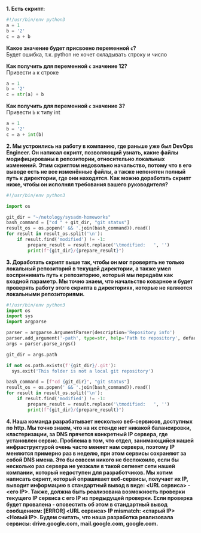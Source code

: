 **1. Есть скрипт:**  
```python
#!/usr/bin/env python3
a = 1
b = '2'
c = a + b
```
**Какое значение будет присвоено переменной `c`?**   
Будет ошибка, т.к. python не хочет складывать строку и число  

**Как получить для переменной `c` значение 12?**  
Привести `a` к строке
```python
a = 1
b = '2'
c = str(a) + b
```
**Как получить для переменной `c` значение 3?**  
Привести `b` к типу int
```python
a = 1
b = '2'
c = a + int(b)
```
**2. Мы устроились на работу в компанию, где раньше уже был DevOps Engineer. Он написал скрипт, позволяющий узнать, какие файлы модифицированы в репозитории, относительно локальных изменений. Этим скриптом недовольно начальство, потому что в его выводе есть не все изменённые файлы, а также непонятен полный путь к директории, где они находятся. Как можно доработать скрипт ниже, чтобы он исполнял требования вашего руководителя?**  
```python
#!/usr/bin/env python3

import os

git_dir = "~/netology/sysadm-homeworks"
bash_command = ["cd " + git_dir, "git status"]
result_os = os.popen(' && '.join(bash_command)).read()
for result in result_os.split('\n'):
    if result.find('modified') != -1:
        prepare_result = result.replace('\tmodified:   ', '')
        print(f"{git_dir}/{prepare_result}")
```

**3. Доработать скрипт выше так, чтобы он мог проверять не только локальный репозиторий в текущей директории, а также умел воспринимать путь к репозиторию, который мы передаём как входной параметр. Мы точно знаем, что начальство коварное и будет проверять работу этого скрипта в директориях, которые не являются локальными репозиториями.**  
```python
#!/usr/bin/env python3
import os
import sys
import argparse

parser = argparse.ArgumentParser(description='Repository info')
parser.add_argument('-path', type=str, help='Path to repository', default=os.getcwd())
args = parser.parse_args()

git_dir = args.path

if not os.path.exists(f'{git_dir}/.git'):
  sys.exit('This folder is not a local git repository')

bash_command = [f"cd {git_dir}", "git status"]
result_os = os.popen(' && '.join(bash_command)).read()
for result in result_os.split('\n'):
    if result.find('modified') != -1:
        prepare_result = result.replace('\tmodified:   ', '')
        print(f"{git_dir}/{prepare_result}")
```
**4. Наша команда разрабатывает несколько веб-сервисов, доступных по http. Мы точно знаем, что на их стенде нет никакой балансировки, кластеризации, за DNS прячется конкретный IP сервера, где установлен сервис. Проблема в том, что отдел, занимающийся нашей инфраструктурой очень часто меняет нам сервера, поэтому IP меняются примерно раз в неделю, при этом сервисы сохраняют за собой DNS имена. Это бы совсем никого не беспокоило, если бы несколько раз сервера не уезжали в такой сегмент сети нашей компании, который недоступен для разработчиков. Мы хотим написать скрипт, который опрашивает веб-сервисы, получает их IP, выводит информацию в стандартный вывод в виде: <URL сервиса> - <его IP>. Также, должна быть реализована возможность проверки текущего IP сервиса c его IP из предыдущей проверки. Если проверка будет провалена - оповестить об этом в стандартный вывод сообщением: [ERROR] <URL сервиса> IP mismatch: <старый IP> <Новый IP>. Будем считать, что наша разработка реализовала сервисы: drive.google.com, mail.google.com, google.com.**  
